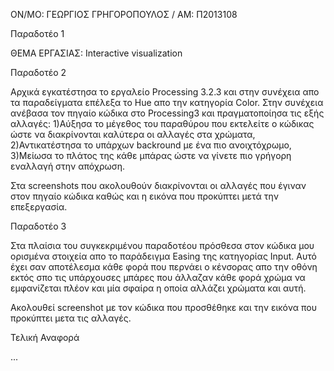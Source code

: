 
ΟΝ/ΜΟ: ΓΕΩΡΓΙΟΣ ΓΡΗΓΟΡΟΠΟΥΛΟΣ / ΑΜ: Π2013108
  
Παραδοτέο 1

ΘΕΜΑ ΕΡΓΑΣΙΑΣ: Interactive visualization

Παραδοτέο 2

Αρχικά εγκατέστησα το εργαλείο Processing 3.2.3 και στην συνέχεια απο τα παραδείγματα επέλεξα το Hue απο την κατηγορία Color. Στην συνέχεια ανέβασα τον πηγαίο κώδικα στο Processing3 και πραγματοποίησα τις εξής αλλαγές: 1)Αύξησα το μέγεθος του παραθύρου που εκτελείτε ο κώδικας ώστε να διακρίνονται καλύτερα οι αλλαγές στα χρώματα, 2)Αντικατέστησα το υπάρχων backround με ένα πιο ανοιχτόχρωμο, 3)Μείωσα το πλάτος της κάθε μπάρας ώστε να γίνετε πιο γρήγορη εναλλαγή στην απόχρωση.

Στα screenshots που ακολουθούν διακρίνονται οι αλλαγές που έγιναν στον πηγαίο κώδικα καθώς και η εικόνα που προκύπτει μετά την επεξεργασία.

Παραδοτέο 3

Στα πλαίσια του συγκεκριμένου παραδοτέου πρόσθεσα στον κώδικα μου ορισμένα στοιχεία απο το παράδειγμα Easing της κατηγορίας Input. Αυτό έχει σαν αποτέλεσμα κάθε φορά που περνάει ο κένσορας απο την οθόνη εκτός σπο τις υπάρχουσες μπάρες που άλλαζαν κάθε φορά χρώμα να εμφανίζεται πλέον και μία σφαίρα η οποία αλλάζει χρώματα και αυτή.

Ακολουθεί screenshot με τον κώδικα που προσθέθηκε και την εικόνα που προκύπτει μετα τις αλλαγές.

Τελική Αναφορά

...

